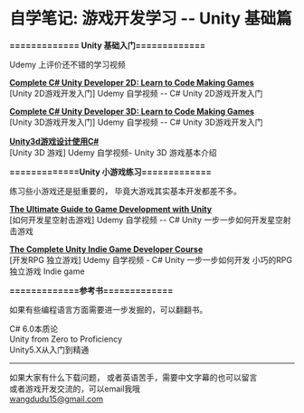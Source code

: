 # 自学笔记: 游戏开发学习 -- Unity 基础篇

**============= Unity 基础入门=============**

Udemy 上评价还不错的学习视频


**[Complete C# Unity Developer 2D: Learn to Code Making Games](https://github.com/sweet-melone/game-unity/wiki/2D)** <br/>
[Unity  2D游戏开发入门] Udemy 自学视频 -- C# Unity  2D游戏开发入门

**[Complete C# Unity Developer 3D: Learn to Code Making Games](https://github.com/sweet-melone/game-unity/wiki/3D)** <br/>
[Unity 3D游戏开发入门] Udemy 自学视频 -- C# Unity  3D游戏开发入门


**[Unity3d游戏设计使用C#](https://github.com/sweet-melone/game-unity/wiki/basic)** <br/>
[Unity 3D 游戏] Udemy 自学视频- Unity 3D 游戏基本介绍 


**=============Unity 小游戏练习=============**

练习些小游戏还是挺重要的， 毕竟大游戏其实基本开发都差不多。

**[The Ultimate Guide to Game Development with Unity](https://github.com/sweet-melone/game-unity/wiki/galaxy-shooter)** <br/>
[如何开发星空射击游戏] Udemy 自学视频 -- C# Unity 一步一步如何开发星空射击游戏

**[The Complete Unity Indie Game Developer Course](https://github.com/sweet-melone/game-unity/wiki/indie)** <br/>
[开发RPG 独立游戏] Udemy 自学视频 - C# Unity  一步一步如何开发 小巧的RPG 独立游戏 Indie game  


**=============参考书=============**

如果有些编程语言方面需要进一步发掘的，可以翻翻书。

C# 6.0本质论<br/>
Unity from Zero to Proficiency<br/>
Unity5.X从入门到精通<br/>


-----------------------------------------------

如果大家有什么下载问题， 或者英语苦手，需要中文字幕的也可以留言<br/>
或者游戏开发交流的，可以email我哦<br/>
wangdudu15@gmail.com
